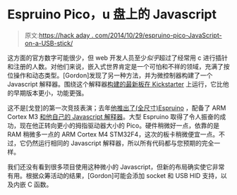 # Espruino Pico，u 盘上的 Javascript

> 原文:[https://hack aday . com/2014/10/29/espruino-pico-JavaScript-on-a-USB-stick/](https://hackaday.com/2014/10/29/espruino-pico-javascript-on-a-usb-stick/)

这方面的官方数字可能很少，但 web 开发人员至少*似乎*超过了经常用 c 进行插针和注册的人数。对他们来说，嵌入式世界肯定是一个可怕和不祥的领域，充满了按位操作和动态类型。[Gordon]发现了另一种方法，并为微控制器构建了一个 Javascript 解释器。围绕这个解释器[构建的最新板在 Kickstarter](https://www.kickstarter.com/projects/gfw/espruino-pico-javascript-on-a-usb-stick) 上运行，它比他的早期版本更小，功能更强。

这不是[戈登]的第一次竞技表演；去年[他推出了(全尺寸)Espruino](http://hackaday.com/2013/09/03/the-javascript-of-things/) ，配备了 ARM Cortex M3 [和他自己的 Javascript 解释器](http://hackaday.com/2012/10/05/a-javascript-interpreter-for-arm-micros/)。大型 Espruino 取得了令人振奋的成功，现在他正转向更小的拇指驱动器大小的 Pico。硬件稍微好一点，依靠的是 RAM 稍微多一点的 ARM Cortex M4 STM32F4，这次的板卡稍微便宜一点。不过，它仍然运行相同的 Javascript 解释器，所以所有代码都与您预期的完全一样。

我们还没有看到很多项目使用这种微小的 Javascript，但新的布局确实使它非常有用。根据众筹活动的结果，[Gordon]可能会添加 socket 和 USB HID 支持，以及内嵌 C 函数。